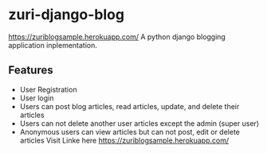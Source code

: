 # zuri-django-blog
https://zuriblogsample.herokuapp.com/
A python django blogging application inplementation.
## Features
- User Registration
- User login
- Users can post blog articles, read articles, update, and delete their articles
- Users can not delete another user articles except the admin (super user)
- Anonymous users can view articles but can not post, edit or delete articles
Visit Linke here  https://zuriblogsample.herokuapp.com/
